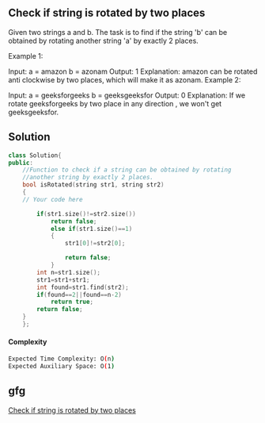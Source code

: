 ## Check if string is rotated by two places
Given two strings a and b. The task is to find if the string 'b' can be obtained by rotating another string 'a' by exactly 2 places.

Example 1:

Input:
a = amazon
b = azonam
Output: 1
Explanation: amazon can be rotated anti
clockwise by two places, which will make
it as azonam.
Example 2:

Input:
a = geeksforgeeks
b = geeksgeeksfor
Output: 0
Explanation: If we rotate geeksforgeeks by
two place in any direction , we won't get
geeksgeeksfor.

## Solution 

```c++
class Solution{
public:
    //Function to check if a string can be obtained by rotating
    //another string by exactly 2 places.
    bool isRotated(string str1, string str2)
    {
    // Your code here

        if(str1.size()!=str2.size())
            return false;
            else if(str1.size()==1)
            {
                str1[0]!=str2[0];

                return false;
            }
        int n=str1.size();
        str1=str1+str1;
        int found=str1.find(str2);
        if(found==2||found==n-2) 
            return true;
        return false;
    }
    };


```
#### Complexity
```bash
Expected Time Complexity: O(n)
Expected Auxiliary Space: O(1)


```
## gfg
[Check if string is rotated by two places](https://practice.geeksforgeeks.org/problems/check-if-string-is-rotated-by-two-places-1587115620/1?page=1&difficulty[]=0&category[]=Strings&sortBy=submissions)

